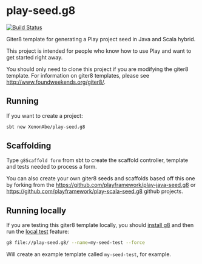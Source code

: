 # play-seed.g8

[![Build Status](https://travis-ci.com/playframework/play-seed.g8.svg?branch=2.8.x)](https://travis-ci.com/playframework/play-scala-seed.g8)

Giter8 template for generating a Play project seed in Java and Scala hybrid.

This project is intended for people who know how to use Play and want to get started right away.

You should only need to clone this project if you are modifying the giter8 template.  For information on giter8 templates, please see <http://www.foundweekends.org/giter8/>.

## Running

If you want to create a project:

```bash
sbt new XenonAbe/play-seed.g8
```

## Scaffolding

Type `g8Scaffold form` from sbt to create the scaffold controller, template and tests needed to process a form.

You can also create your own giter8 seeds and scaffolds based off this one by forking from the <https://github.com/playframework/play-java-seed.g8> or <https://github.com/playframework/play-scala-seed.g8> github projects.

## Running locally

If you are testing this giter8 template locally, you should [install g8](http://www.foundweekends.org/giter8/setup.html) and then run the [local test](http://www.foundweekends.org/giter8/testing.html) feature:

```bash
g8 file://play-seed.g8/ --name=my-seed-test --force
```

Will create an example template called `my-seed-test`, for example.
